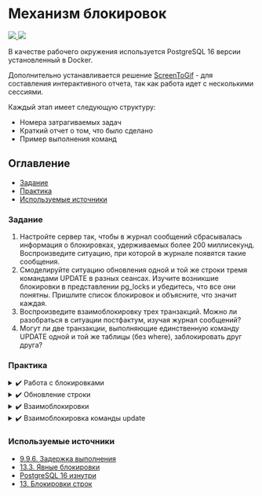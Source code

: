 # Механизм блокировок

<p align="left">
    <a href="https://www.docker.com/" target="blank">
        <img src="https://img.shields.io/badge/docker-%230db7ed.svg?style=for-the-badge&logo=docker&logoColor=white" />
    </a>
    <a href="https://www.postgresql.org/" target="blank">
        <img src="https://img.shields.io/badge/postgres-%23316192.svg?style=for-the-badge&logo=postgresql&logoColor=white"/>
    </a>
</p>

В качестве рабочего окружения используется PostgreSQL 16 версии установленный в Docker.

Дополнительно устанавливается решение [ScreenToGif](https://www.screentogif.com/) - для составления интерактивного
отчета, так как работа идет с несколькими сессиями.

Каждый этап имеет следующую структуру:

* Номера затрагиваемых задач
* Краткий отчет о том, что было сделано
* Пример выполнения команд

## Оглавление

- [Задание](#задание)
- [Практика](#практика)
- [Используемые источники](#используемые-источники)

### Задание

1. Настройте сервер так, чтобы в журнал сообщений сбрасывалась информация о блокировках, удерживаемых более 200
   миллисекунд. Воспроизведите ситуацию, при которой в журнале появятся такие сообщения.
2. Смоделируйте ситуацию обновления одной и той же строки тремя командами UPDATE в разных сеансах. Изучите возникшие
   блокировки в представлении pg_locks и убедитесь, что все они понятны. Пришлите список блокировок и объясните, что
   значит каждая.
3. Воспроизведите взаимоблокировку трех транзакций. Можно ли разобраться в ситуации постфактум, изучая журнал сообщений?
4. Могут ли две транзакции, выполняющие единственную команду UPDATE одной и той же таблицы (без where), заблокировать
   друг друга?

### Практика

<details>
  <summary> ✔️ Работа с блокировками</summary>

**Затрагиваемые задачи**: 1

**Выполнение задания**:

* В ходе выполнения задания, были запущены 2 сессии с обновлением строк. Выполнение запросов и лог записей представлены
  ниже.

![Deadlock](./gifs/dead_lock.gif)

```bash
2024-06-01 08:00:00.000 UTC [60] ERROR:  deadlock detected
2024-06-01 08:00:00.000 UTC [60] DETAIL:  Process 60 waits for ShareLock on transaction 728; blocked by process 81.
        Process 81 waits for ShareLock on transaction 727; blocked by process 60.
        Process 60: update accounts set amount = amount + 10.00 where id = 2;
        Process 81: update accounts set amount = amount + 100.00 where id = 1;
2024-06-01 08:00:00.000 UTC [60] HINT:  See server log for query details.
2024-06-01 08:00:00.000 UTC [60] CONTEXT:  while updating tuple (0,2) in relation "accounts"
```

</details>

<details>
  <summary> ✔️ Обновление строки</summary>

**Затрагиваемые задачи**: 2

**Выполнение задания**:

```sql
-- Вспомагательный view для вывода информации по блокировкам
CREATE VIEW locks_accounts AS
SELECT pid,
       locktype,
       CASE locktype
           WHEN 'relation' THEN relation::regclass::text
           WHEN 'transactionid' THEN transactionid::text
           WHEN 'tuple' THEN relation::regclass||'('||page||','||tuple||')'
           END AS lockid,
       mode,
       granted
FROM pg_locks
WHERE locktype in ('relation', 'transactionid', 'tuple')
  AND (locktype != 'relation' OR relation = 'accounts'::regclass)
ORDER BY 1, 2, 3;
```

* В ходе выполнения задания, были запущены 3 сессии с обновлением 1-ой строки. Выполнение команд отображены в `.gif`,
  результаты блокировок представлены ниже.

![Update one row](./gifs/three_transactions.gif)

```bash
postgres=# select * from locks_accounts where pid = 41;
```

| pid | locktype      | lockid   | mode             | granted |
|-----|---------------|----------|------------------|---------|
| 41  | relation      | accounts | RowExclusiveLock | t       |
| 41  | transactionid | 740      | ExclusiveLock    | t       |

* **RowExclusiveLock** — устанавливается на изменяемое отношение
* **ExclusiveLock** — удерживаются каждой транзакцией для самой себя

```bash
postgres=# select * from locks_accounts where pid = 71;
```

| pid | locktype      | lockid        | mode             | granted |
|-----|---------------|---------------|------------------|---------|
| 71  | relation      | accounts      | RowExclusiveLock | t       |
| 71  | transactionid | 740           | ShareLock        | f       |
| 71  | transactionid | 741           | ExclusiveLock    | t       |
| 71  | tuple         | accounts(0,4) | ExclusiveLock    | t       |

* **RowExclusiveLock** — устанавливается на изменяемое отношение
* **ShareLock** - устанавливается для первой транзакции
* **ExclusiveLock** — удерживаются каждой транзакцией для самой себя и отношения tuple

```bash
postgres=# select * from locks_accounts where pid = 94;
```

| pid | locktype      | lockid        | mode             | granted |
|-----|---------------|---------------|------------------|---------|
| 94  | relation      | accounts      | RowExclusiveLock | t       |
| 94  | transactionid | 742           | ExclusiveLock    | t       |
| 94  | tuple         | accounts(0,4) | ExclusiveLock    | f       |

* **RowExclusiveLock** — устанавливается на изменяемое отношение
* **ExclusiveLock** — удерживаются каждой транзакцией для самой себя


* Первая транзакция выполняется успешно и удерживает блокировку таблиц.
* Вторая транзакция ожидает выполнение 1-ой транзакции и добавляет 2 строки: блокировку типа tuple и блокировку номера
  1-ой транзакции.
* Третья транзакция захватывает блокировку версии строки.

</details>


<details>
  <summary> ✔️ Взаимоблокировки</summary>

**Затрагиваемые задачи**: 3

**Выполнение задания**:

* В ходе выполнения задания, были запущены 3 сессии с блокировкой и обновлением строк. Выполнение команд отображены
  в `.gif`, результаты рабочих блокировок представлены ниже.
* При попытке обновления строки в 3 сессии возникает циклическое ожидание, которое не решится само собой. Через
  несколько секунд происходит проверка взаимоблокировок и транзакция обрывается сервером.
* Исходя из записи логов можно будет увидеть лишь действие, которое привело к появлению блокировки, но не причину.

![Dead lock in three sessions](./gifs/three_dead_lock.gif)

```sql
postgres=# select * from locks_accounts where pid = 70;
pid  |   locktype    |    lockid     |       mode       | granted
-----+---------------+---------------+------------------+---------
  70 | relation      | accounts      | RowShareLock     | t
  70 | relation      | accounts      | RowExclusiveLock | t
  70 | transactionid | 747           | ExclusiveLock    | t
  70 | transactionid | 748           | ShareLock        | f
  70 | tuple         | accounts(0,2) | ExclusiveLock    | t
(5 rows)
```

```sql
postgres=#select * from locks_accounts where pid = 41;
pid  |   locktype    |  lockid  |       mode       | granted
-----+---------------+----------+------------------+---------
  41 | relation      | accounts | RowShareLock     | t
  41 | relation      | accounts | RowExclusiveLock | t
  41 | transactionid | 748      | ExclusiveLock    | t
(3 rows)
```

```bash
2024-06-01 08:00:00.000 UTC [56] ERROR:  deadlock detected
2024-06-01 08:00:00.000 UTC [56] DETAIL:  Process 56 waits for ShareLock on transaction 747; blocked by process 70.
        Process 70 waits for ShareLock on transaction 748; blocked by process 41.
        Process 41 waits for ShareLock on transaction 749; blocked by process 56.
        Process 56: update accounts set amount = amount + 300 where id = 1;
        Process 70: update accounts set amount = amount + 100 where id = 2;
        Process 41: update accounts set amount = amount + 200 where id = 3;
2024-06-01 08:00:00.000 UTC [56] HINT:  See server log for query details.
2024-06-01 08:00:00.000 UTC [56] CONTEXT:  while updating tuple (0,7) in relation "accounts"
2024-06-01 08:00:00.000 UTC [56] STATEMENT:  update accounts set amount = amount + 300 where id = 1;
```

</details>

<details>
  <summary> ✔️ Взаимоблокировка команды update</summary>

**Затрагиваемые задачи**: 4

**Выполнение задания**:

* В ходе выполнения задания, были запущены 2 сессии с созданием курсоров для обновления данных - каждый курсов обновляет
  данные в указанном порядке(1 - по возрастанию значений id, 2-ой по убыванию).
* Так как команда update блокирует строки по мере их обновления, то при обновлении общих строк возникает
  взаимоблокировка. Выполнение запросов и лог данных представлены ниже.

![Update dead lock](./gifs/update_dead_lock.gif)

```bash
2024-06-0208:00:00.000 UTC [70] ERROR:  deadlock detected
2024-06-0208:00:00.000 UTC [70] DETAIL:  Process 70 waits for ShareLock on transaction 753; blocked by process 41.
        Process 41 waits for ShareLock on transaction 752; blocked by process 70.
        Process 70: fetch c1;
        Process 41: fetch c2;
2024-06-0208:00:00.000 UTC [70] HINT:  See server log for query details.
2024-06-0208:00:00.000 UTC [70] CONTEXT:  while locking tuple (0,3) in relation "accounts"
2024-06-0208:00:00.000 UTC [70] STATEMENT:  fetch c1;
```

</details>

### Используемые источники

* [9.9.6. Задержка выполнения](https://postgrespro.ru/docs/postgrespro/16/functions-datetime#FUNCTIONS-DATETIME-DELAY)
* [13.3. Явные блокировки](https://postgrespro.ru/docs/postgresql/16/explicit-locking)
* [PostgreSQL 16 изнутри](https://edu.postgrespro.ru/postgresql_internals-16.pdf)
* [13. Блокировки строк](https://edu.postgrespro.ru/dba2-13/dba2_13_locks_rows.html)
